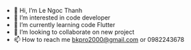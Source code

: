 - 👋 Hi, I’m Le Ngoc Thanh
- 👀 I’m interested in code developer
- 🌱 I’m currently learning code Flutter
- 💞️ I’m looking to collaborate on new project
- 📫 How to reach me bkpro2000@gmail.com or 0982243678

<!---
bkpro2000/bkpro2000 is a ✨ special ✨ repository because its `README.md` (this file) appears on your GitHub profile.
You can click the Preview link to take a look at your changes.
--->

